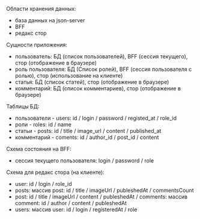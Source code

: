 Области хранения данных:

-   база данных на json-server
-   BFF
-   редакс стор

Сущности приложения:

-   пользователь: БД (список пользователей), BFF (сессия текущего), стор (отображение в браузере)
-   роль пользователя: БД (Список ролей), BFF (сессия пользователя с ролью), стор (использование на клиенте)
-   статья: БД (список статей), стор (отображение в браузере)
-   комментарий: БД (список комментариев), стор (отображение в браузере)

Таблицы БД:

-   пользователи - users: id / login / password / registed_at / role_id
-   роли - roles: id / name
-   статьи - posts: id / title / image_url / content / published_at
-   комментарий - coments: id / author_id / post_id / content

Схема состояния на BFF:

-   сессия текущего пользователя: login / password / role

Cхема для редакс стора (на клиенте):

-   user: id / login / role_id
-   posts: массив post: id / title / imageUrl / publeshedAt / commentsCount
-   post: id / title / imageUrl / content / publeshedAt / comments: массив comment: id / author / content / publeshedAt
-   users: массив user: id / login / registeredAt / role


